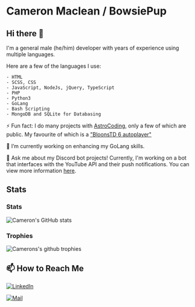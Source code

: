 # Cameron Maclean / BowsiePup

## Hi there 👋

I'm a general male (he/him) developer with years of experience using multiple languages.

Here are a few of the languages I use:

```asciidoc
- HTML
- SCSS, CSS
- JavaScript, NodeJs, jQuery, TypeScript
- PHP
- Python3
- GoLang
- Bash Scripting
- MongoDB and SQLite for Databasing
```

⚡ Fun fact: I do many projects with [AstroCoding](AstroCoding "Mark H"), only a few of which are public. My favourite of which is a ["BloonsTD 6 autoplayer"](Featured "Click here")


🌱 I’m currently working on enhancing my GoLang skills.

💬 Ask me about my Discord bot projects! Currently, I'm working on a bot that interfaces with the YouTube API and their push notifications. You can view more information [here](YouTubeBotOnTopGG "YouTubeBot on Top.gg").

## Stats

### Stats

![Cameron's GitHub stats](GitHubStats)

### Trophies

![Camerons's github trophies](GHStars)

## 📫 How to Reach Me
[![LinkedIn][LinkedIn]][LinkedIn-URL]

[![Mail][Mail]][Mail-URL]


<!-- Links Etc-->
[AstroCoding]: https://github.com/AstroCoding
[Featured]: https://github.com/AstroCoding/btd6_autoplay
[YouTubeBotOnTopGG]: https://top.gg/bot/youtube
[GitHubStats]: https://github-readme-stats.vercel.app/api?username=BowsiePup&show_icons=true&theme=dracula
[GHStars]: https://github-profile-trophy.vercel.app/?username=BowsiePup
[LinkedIn-URL]: https://linkedin.com/in/cameron-r-maclean
[Mail-URL]: https://mail.google.com/mail?view=cm&source=mailto&to=cameronrhmac@gmail.com
<!-- Shields -->
[LinkedIn]: https://img.shields.io/badge/LinkedIn-0077B5?style=for-the-badge&logo=linkedin&logoColor=white
[Mail]: https://img.shields.io/badge/Gmail-D14836?style=for-the-badge&logo=gmail&logoColor=white

